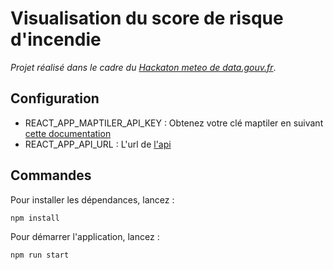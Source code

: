 # Visualisation du score de risque d'incendie

*Projet réalisé dans le cadre du [Hackaton meteo de data.gouv.fr](https://www.data.gouv.fr/fr/posts/hackathon-donnees-ouvertes-meteo-france-venez-valoriser-les-donnees-publiques-meteorologiques/)*.

## Configuration

- REACT_APP_MAPTILER_API_KEY : Obtenez votre clé maptiler en suivant [cette documentation](https://docs.maptiler.com/cloud/api/authentication-token/)
- REACT_APP_API_URL : L'url de [l'api](https://github.com/pyronear/hackathon-meteo-france)

## Commandes
Pour installer les dépendances, lancez :
```
npm install
```
Pour démarrer l'application, lancez :
```
npm run start
```